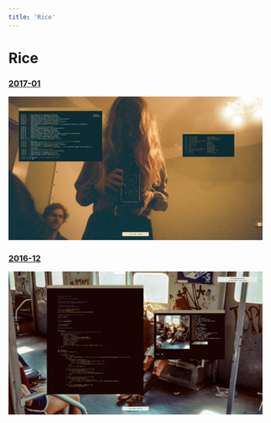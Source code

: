 ```yaml
---
title: 'Rice'
---
```


# Rice

### [2017-01](/pages/rice/2017-01)

[![/](/img/rice/2017-01/49.png)](/pages/rice/2017-01)


### [2016-12](/pages/rice/2016-12)

[![/](/img/rice/2016-12/2.png)](/pages/rice/2016-12)
